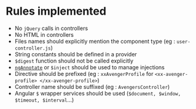 # Rules implemented

- No `jQuery` calls in controllers
- No HTML in controllers
- Files names should explicitly mention the component type (eg : `user-controller.js`)
- String constants should be defined in a provider
- `$digest` function should not be called explicitly
- [`ngAnnotate`](https://www.npmjs.com/package/gulp-ng-annotate) or `$inject` should be used  to manage injections
- Directive should be prefixed (eg : `xxAvengerProfile` for `<xx-avenger-profile> </xx-avenger-profile>`)
- Controller name should be suffixed (eg : `AvengersController`)
- Angular `$` wrapper services should be used (`$document, $window, $timeout, $interval`...)
